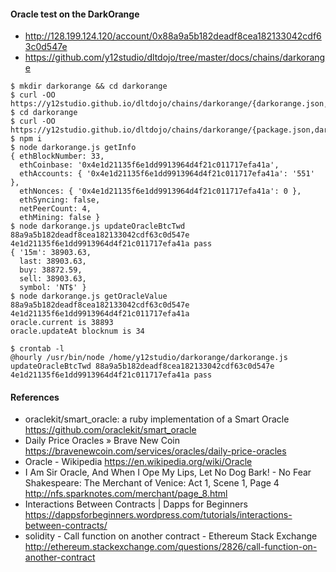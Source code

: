 #### Oracle test on the DarkOrange
* http://128.199.124.120/account/0x88a9a5b182deadf8cea182133042cdf63c0d547e
* https://github.com/y12studio/dltdojo/tree/master/docs/chains/darkorange

```
$ mkdir darkorange && cd darkorange
$ curl -OO https://y12studio.github.io/dltdojo/chains/darkorange/{darkorange.json,node.toml}
$ cd darkorange
$ curl -OO https://y12studio.github.io/dltdojo/chains/darkorange/{package.json,darkorange.js}
$ npm i
$ node darkorange.js getInfo
{ ethBlockNumber: 33,
  ethCoinbase: '0x4e1d21135f6e1dd9913964d4f21c011717efa41a',
  ethAccounts: { '0x4e1d21135f6e1dd9913964d4f21c011717efa41a': '551' },
  ethNonces: { '0x4e1d21135f6e1dd9913964d4f21c011717efa41a': 0 },
  ethSyncing: false,
  netPeerCount: 4,
  ethMining: false }
$ node darkorange.js updateOracleBtcTwd 88a9a5b182deadf8cea182133042cdf63c0d547e 4e1d21135f6e1dd9913964d4f21c011717efa41a pass
{ '15m': 38903.63,
  last: 38903.63,
  buy: 38872.59,
  sell: 38903.63,
  symbol: 'NT$' }
$ node darkorange.js getOracleValue 88a9a5b182deadf8cea182133042cdf63c0d547e 4e1d21135f6e1dd9913964d4f21c011717efa41a
oracle.current is 38893
oracle.updateAt blocknum is 34

$ crontab -l
@hourly /usr/bin/node /home/y12studio/darkorange/darkorange.js updateOracleBtcTwd 88a9a5b182deadf8cea182133042cdf63c0d547e 4e1d21135f6e1dd9913964d4f21c011717efa41a pass
```
#### References
* oraclekit/smart_oracle: a ruby implementation of a Smart Oracle  https://github.com/oraclekit/smart_oracle
* Daily Price Oracles » Brave New Coin  https://bravenewcoin.com/services/oracles/daily-price-oracles
* Oracle - Wikipedia https://en.wikipedia.org/wiki/Oracle
* I Am Sir Oracle, And When I Ope My Lips, Let No Dog Bark! - No Fear Shakespeare: The Merchant of Venice: Act 1, Scene 1, Page 4
 http://nfs.sparknotes.com/merchant/page_8.html
 * Interactions Between Contracts | Dapps for Beginners  https://dappsforbeginners.wordpress.com/tutorials/interactions-between-contracts/
 * solidity - Call function on another contract - Ethereum Stack Exchange  http://ethereum.stackexchange.com/questions/2826/call-function-on-another-contract
